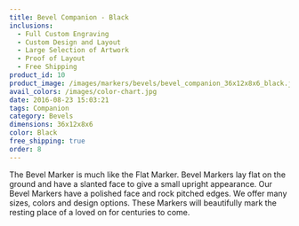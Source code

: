 ```yaml
---
title: Bevel Companion - Black
inclusions:
  - Full Custom Engraving
  - Custom Design and Layout
  - Large Selection of Artwork
  - Proof of Layout
  - Free Shipping
product_id: 10
product_image: /images/markers/bevels/bevel_companion_36x12x8x6_black.jpg
avail_colors: /images/color-chart.jpg
date: 2016-08-23 15:03:21
tags: Companion
category: Bevels
dimensions: 36x12x8x6
color: Black
free_shipping: true
order: 8
---
```

The Bevel Marker is much like the Flat Marker. Bevel Markers lay flat on the ground and have a slanted face to give a small upright appearance. Our Bevel Markers have a polished face and rock pitched edges. We offer many sizes, colors and design options. These Markers will beautifully mark the resting place of a loved on for centuries to come. 